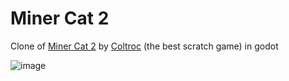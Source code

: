 # Miner Cat 2
Clone of [Miner Cat 2](https://scratch.mit.edu/projects/351793769/) by [Coltroc](https://scratch.mit.edu/users/Coltroc/) (the best scratch game) in godot

![image](https://user-images.githubusercontent.com/19293749/153615301-45ca992b-4037-4388-9e76-bbbef1522d87.png)
